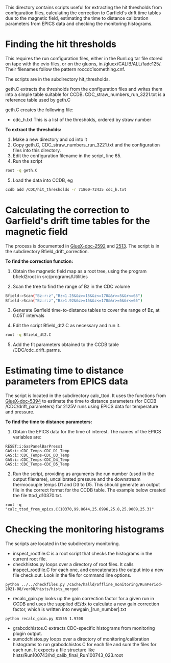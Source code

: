 This directory contains scripts useful for extracting the hit thresholds from configuration files, calculating the correction to Garfield's drift time tables due to the magnetic field, estimating the time to distance calibration parameters from EPICS data and checking the monitoring histograms.

# Finding the hit thresholds 

This requires the run configuration files, either in the RunLog tar file stored on tape with the evio files, or on the gluons, in /gluex/CALIB/ALL/fadc125/.  Their filenames follow the pattern roccdc1something.cnf.

The scripts are in the subdirectory hit\_thresholds.

geth.C extracts the thresholds from the configuration files and writes them into a simple table suitable for CCDB.
CDC\_straw\_numbers\_run\_3221.txt is a reference table used by geth.C

geth.C creates the following file:
- cdc\_h.txt  This is a list of the thresholds, ordered by straw number


**To extract the thresholds:**

1. Make a new directory and cd into it
2. Copy geth.C, CDC\_straw\_numbers\_run\_3221.txt and the configuration files into this directory.  
3. Edit the configuration filename in the script, line 65.
4. Run the script 
```sh
root -q geth.C 
```
5. Load the data into CCDB, eg
```sh
ccdb add /CDC/hit_thresholds -r 71860-72435 cdc_h.txt
```


# Calculating the correction to Garfield's drift time tables for the magnetic field

The process is documented in [GlueX-doc-2592](https://halldweb.jlab.org/doc-private/DocDB/ShowDocument?docid=2592) and [2513](https://halldweb.jlab.org/doc-private/DocDB/ShowDocument?docid=2513).
The script is in the subdirectory Bfield\_drift\_correction.

**To find the correction function:**

1. Obtain the magnetic field map as a root tree, using the program bfield2root in src/programs/Utilities

2. Scan the tree to find the range of Bz in the CDC volume 

```sh
Bfield->Scan("Bz:r:z","Bz<1.25&&z>=15&&z<=170&&r>=5&&r<=65")
Bfield->Scan("Bz:r:z","Bz>1.92&&z>=15&&z<=170&&r>=5&&r<=65")
```

3. Generate Garfield time-to-distance tables to cover the range of Bz, at 0.05T intervals 

4. Edit the script Bfield\_dt2.C as necessary and run it.  
```sh
root -q Bfield_dt2.C
```

5. Add the fit parameters obtained to the CCDB table /CDC/cdc\_drift\_parms.


# Estimating time to distance parameters from EPICS data

The script is located in the subdirectory calc\_ttod.  It uses the functions from [GlueX-doc-5394](https://halldweb.jlab.org/doc-private/DocDB/ShowDocument?docid=5394) to estimate the time to distance parameters (for CCDB /CDC/drift\_parameters) for 2125V runs using EPICS data for temperature and pressure.

**To find the time to distance parameters:**

1. Obtain the EPICS data for the time of interest.  The names of the EPICS variables are:
```
RESET:i:GasPanelBarPress1
GAS:i::CDC_Temps-CDC_D1_Temp
GAS:i::CDC_Temps-CDC_D3_Temp
GAS:i::CDC_Temps-CDC_D4_Temp
GAS:i::CDC_Temps-CDC_D5_Temp
```

2. Run the script, providing as arguments the run number (used in the output filename), uncalibrated pressure and the downstream thermocouple temps D1 and D3 to D5.  This should generate an output file in the correct format for the CCDB table.  The example below created the file ttod\_d10370.txt.

```
root -q "calc_ttod_from_epics.C(10370,99.8644,25.6996,25.8,25.9009,25.3)"
```

# Checking the monitoring histograms

The scripts are located in the subdirectory monitoring. 

- inspect\_rootfile.C is a root script that checks the histograms in the current root file. 
- checkhistos.py loops over a directory of root files. It calls inspect\_rootfile.C for each one, and concatenates the output into a new file check.out. Look in the file for command line options. 
```
python ../../checkfiles.py /cache/halld/offline_monitoring/RunPeriod-2021-08/ver08/hists/hists_merged
```
- recalc\_gain.py looks up the gain correction factor for a given run in CCDB and uses the supplied dE/dx to calculate a new gain correction factor, which is written into newgain\_\[run\_number\].txt
```
python recalc_gain.py 81555 1.9708
```
- grabcdchistos.C extracts CDC\-specific histograms from monitoring plugin output.
- sumcdchistos.py loops over a directory of monitoring/calibration histograms to run grabcdchistos.C for each file and sum the files for each run. It expects a file structure like hists/Run100743/hd\_calib\_final\_Run100743\_023.root 